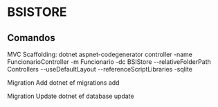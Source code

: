# BSISTORE

## Comandos

MVC Scaffolding:
dotnet aspnet-codegenerator controller 
-name FuncionarioController 
-m Funcionario 
-dc BSIStore
--relativeFolderPath Controllers 
--useDefaultLayout 
--referenceScriptLibraries 
-sqlite

Migration Add
dotnet ef migrations add <migration-name>

Migration Update
dotnet ef database update